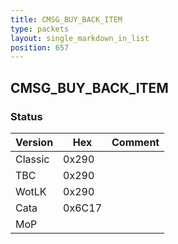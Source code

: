 ```yaml
---
title: CMSG_BUY_BACK_ITEM
type: packets
layout: single_markdown_in_list
position: 657
---
```


## CMSG_BUY_BACK_ITEM

### Status

Version    | Hex        | Comment
---------- | ---------- | ---------- 
Classic    | 0x290      |
TBC        | 0x290      |
WotLK      | 0x290      |
Cata       | 0x6C17     |
MoP        |            |